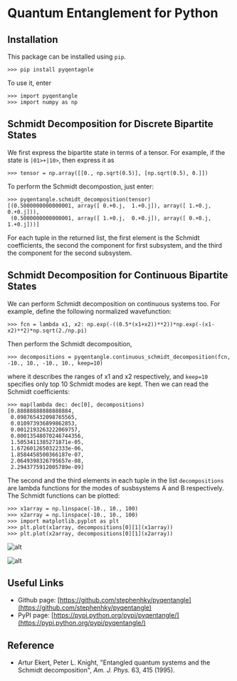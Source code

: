 # Quantum Entanglement for Python
## Installation

This package can be installed using `pip`.

```
>>> pip install pyqentagnle
```

To use it, enter

```
>>> import pyqentangle
>>> import numpy as np
```

## Schmidt Decomposition for Discrete Bipartite States

We first express the bipartite state in terms of a tensor. For example, if the state is `|01>+|10>`, then express it as

```
>>> tensor = np.array([[0., np.sqrt(0.5)], [np.sqrt(0.5), 0.]])
```

To perform the Schmidt decompostion, just enter:

```
>>> pyqentangle.schmidt_decomposition(tensor)
[(0.5000000000000001, array([ 0.+0.j,  1.+0.j]), array([ 1.+0.j,  0.+0.j])),
 (0.5000000000000001, array([ 1.+0.j,  0.+0.j]), array([ 0.+0.j,  1.+0.j]))]
```

For each tuple in the returned list, the first element is the Schmidt coefficients, the second the component for first subsystem, and the third the component for the second subsystem.

## Schmidt Decomposition for Continuous Bipartite States

We can perform Schmidt decomposition on continuous systems too. For example, define the following normalized wavefunction:

```
>>> fcn = lambda x1, x2: np.exp(-((0.5*(x1+x2))**2))*np.exp(-(x1-x2)**2)*np.sqrt(2./np.pi)
```

Then perform the Schmidt decomposition, 

```
>>> decompositions = pyqentangle.continuous_schmidt_decomposition(fcn, -10., 10., -10., 10., keep=10)
```

where it describes the ranges of x1 and x2 respectively, and `keep=10` specifies only top 10 Schmidt modes are kept. Then we can read the Schmidt coefficients:

```
>>> map(lambda dec: dec[0], decompositions)
[0.88888888888888884,
 0.098765432098765565,
 0.010973936899862853,
 0.0012193263222069757,
 0.00013548070246744356,
 1.5053411385271871e-05,
 1.6726012650322333e-06,
 1.8584458500366187e-07,
 2.0649398326795657e-08,
 2.2943775912005789e-09]
```

The second and the third elements in each tuple in the list `decompositions` are lambda functions for the modes of susbsystems A and B respectively. The Schmidt functions can be plotted:
```
>>> x1array = np.linspace(-10., 10., 100)
>>> x2array = np.linspace(-10., 10., 100)
>>> import matplotlib.pyplot as plt
>>> plt.plot(x1array, decompositions[0][1](x1array))
>>> plt.plot(x2array, decompositions[0][1](x2array))
```

![alt](fig/mode1A.png)

![alt](fig/mode1B.png)

## Useful Links

* Github page: [https://github.com/stephenhky/pyqentangle](https://github.com/stephenhky/pyqentangle)
* PyPI page: [https://pypi.python.org/pypi/pyqentangle/](https://pypi.python.org/pypi/pyqentangle/)

## Reference
* Artur Ekert, Peter L. Knight, "Entangled quantum systems and the Schmidt decomposition", *Am. J. Phys.* 63, 415 (1995).